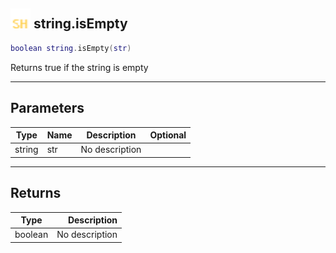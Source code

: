## <img src="../../.gitbook/assets/shared.png" width="32" height="32" /> string.isEmpty

```lua
boolean string.isEmpty(str)
```

Returns true if the string is empty

-----------------
## Parameters

| Type   | Name | Description | Optional |
| ------ | ---- | ----------- | -------: |
| string | str | No description |  |

-----------------
## Returns

| Type   | Description |
| ------ | ----------: |
| boolean | No description |
